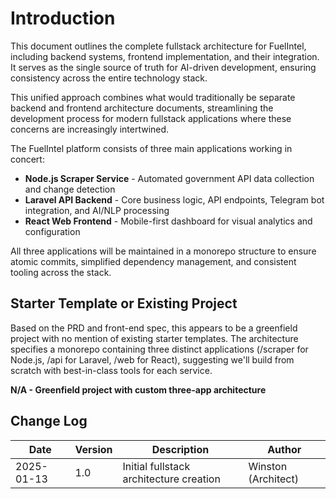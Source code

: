 # Introduction

This document outlines the complete fullstack architecture for FuelIntel, including backend systems, frontend implementation, and their integration. It serves as the single source of truth for AI-driven development, ensuring consistency across the entire technology stack.

This unified approach combines what would traditionally be separate backend and frontend architecture documents, streamlining the development process for modern fullstack applications where these concerns are increasingly intertwined.

The FuelIntel platform consists of three main applications working in concert:

- **Node.js Scraper Service** - Automated government API data collection and change detection
- **Laravel API Backend** - Core business logic, API endpoints, Telegram bot integration, and AI/NLP processing
- **React Web Frontend** - Mobile-first dashboard for visual analytics and configuration

All three applications will be maintained in a monorepo structure to ensure atomic commits, simplified dependency management, and consistent tooling across the stack.

## Starter Template or Existing Project

Based on the PRD and front-end spec, this appears to be a greenfield project with no mention of existing starter templates. The architecture specifies a monorepo containing three distinct applications (/scraper for Node.js, /api for Laravel, /web for React), suggesting we'll build from scratch with best-in-class tools for each service.

**N/A - Greenfield project with custom three-app architecture**

## Change Log

| Date       | Version | Description                             | Author              |
| ---------- | ------- | --------------------------------------- | ------------------- |
| 2025-01-13 | 1.0     | Initial fullstack architecture creation | Winston (Architect) |
